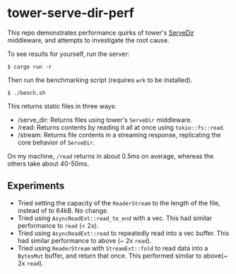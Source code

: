 # tower-serve-dir-perf

This repo demonstrates performance quirks of tower's [ServeDir](https://docs.rs/tower-http/latest/tower_http/services/struct.ServeDir.html) middleware, and attempts to investigate the root cause.

To see results for yourself, run the server:

```shell
$ cargo run -r
```

Then run the benchmarking script (requires `wrk` to be installed).

```shell
$ ./bench.sh
```

This returns static files in three ways:

- /serve_dir: Returns files using tower's `ServeDir` middleware.
- /read: Returns contents by reading it all at once using `tokio::fs::read`.
- /stream: Returns file contents in a streaming response, replicating the core behavior of `ServeDir`.

On my machine, `/read` returns in about 0.5ms on average, whereas the others take about 40-50ms.

## Experiments

- Tried setting the capacity of the `ReaderStream` to the length of the file, instead of to 64kB. No change.
- Tried using `AsyncReadExt::read_to_end` with a vec. This had similar performance to `read` (< 2x).
- Tried using `AsyncReadExt::read` to repeatedly read into a vec buffer. This had similar performance to above (~ 2x `read`).
- Tried using `ReaderStream` with `StreamExt::fold` to read data into a `BytesMut` buffer, and return that once. This performed similar to above(~ 2x `read`).
